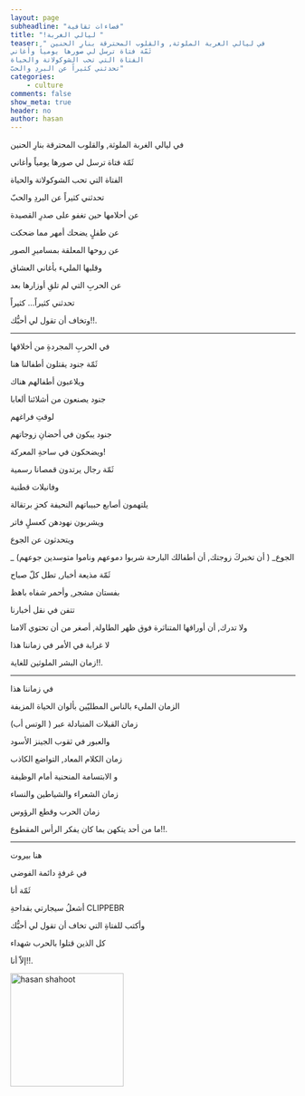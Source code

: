 ```yaml
---
layout: page
subheadline: "فضاءات ثقافية"
title: "!ليالي الغربة "
teaser: " في ليالي الغربة الملوثة, والقلوب المحترقة بنارِ الحنين
ثَمّة فتاة ترسل لي صورها يومياً وأغاني
الفتاة التي تحب الشوكولاتة والحياة
تحدثني كثيراً عن البردِ والحبّ"
categories:
    - culture
comments: false
show_meta: true
header: no
author: hasan
---
```

في ليالي الغربة الملوثة, والقلوب المحترقة بنارِ الحنين

ثَمّة فتاة ترسل لي صورها يومياً وأغاني

الفتاة التي تحب الشوكولاتة والحياة

تحدثني كثيراً عن البردِ والحبّ

عن أحلامها حين تغفو على صدرِ القصيدة

عن طفلٍ يضحك أمهر مما ضحكت

عن روحها المعلقة بمساميرِ الصور

وقلبها المليء بأغاني العشاق

عن الحربِ التي لم تلقِ أوزارها بعد

تحدثني كثيراً... كثيراً

وتخاف أن تقول لي أحبُّك!!.

***

في الحربِ المجردةِ من أخلاقها

ثَمّة جنود يقتلون أطفالنا هنا

ويلاعبون أطفالهم هناك

جنود يصنعون من أشلائنا ألعابا

لوقتِ فراغهم

جنود يبكون في أحضانِ زوجاتهم

ويضحكون في ساحةِ المعركة!

ثَمّة رجال يرتدون قمصانا رسمية

وفانيلات قطنية

يلتهمون أصابع حبيباتهم النحيفة كحزِ برتقالة

ويشربون نهودهن كعسلٍ فاتر

ويتحدثون عن الجوع

_ الجوع_ ( أن تخبركَ زوجتك, أن أطفالك البارحة شربوا دموعهم وناموا متوسدين جوعهم)

ثَمّة مذيعة أخبار, تطل كلّ صباح

بفستان مشجر, وأحمر شفاه باهظ

تتفن في نقل أخبارنا

ولا تدرك, أن أوراقها المتناثرة فوق ظهر الطاولة, أصغر من أن تحتوي آلامنا

لا غرابة في الأمر في زماننا هذا

زمان البشر الملوثين للغاية!!.

***

في زماننا هذا

الزمان المليء بالناس المطليّين بألوان الحياة المزيفة

زمان القبلات المتبادلة عبر ( الوتس أب)

والعبور في ثقوب الجينز الأسود

زمان الكلام المعاد, التواضع الكاذب

و الابتسامة المنحنية أمام الوظيفة

زمان الشعراء والشياطين والنساء

زمان الحرب وقطع الرؤوس

ما من أحد يتكهن بما كان يفكر الرأس المقطوع!!.

***

هنا بيروت

في غرفةٍ  دائمة الفوضى

ثَمّة أنا

أشعلُ سيجارتي بقداحةِ CLIPPEBR

وأكتب للفتاةِ التي تخاف أن تقول لي أحبُّك

كل الذين قتلوا بالحرب شهداء

إلاّ أنا!!.

<img src="{{ site.url }}/images/hasan-shahoot.jpg" alt="hasan shahoot" style="width: 200px;"/>
